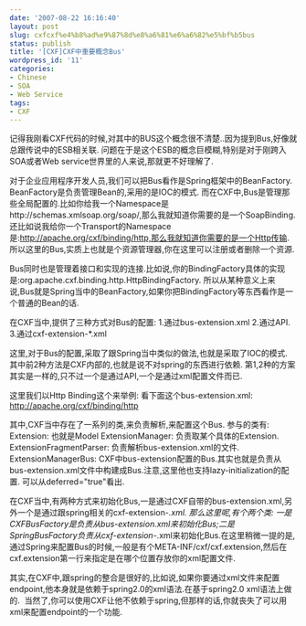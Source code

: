 ```yaml
---
date: '2007-08-22 16:16:40'
layout: post
slug: cxfcxf%e4%b8%ad%e9%87%8d%e8%a6%81%e6%a6%82%e5%bf%b5bus
status: publish
title: '[CXF]CXF中重要概念Bus'
wordpress_id: '11'
categories:
- Chinese
- SOA
- Web Service
tags:
- CXF
---
```


记得我刚看CXF代码的时候,对其中的BUS这个概念很不清楚..因为提到Bus,好像就总跟传说中的ESB相关联. 问题在于是这个ESB的概念巨模糊,特别是对于刚跨入SOA或者Web service世界里的人来说,那就更不好理解了. 

对于企业应用程序开发人员,我们可以把Bus看作是Spring框架中的BeanFactory. BeanFactory是负责管理Bean的,采用的是IOC的模式. 而在CXF中,Bus是管理那些全局配置的.比如你给我一个Namespace是http://schemas.xmlsoap.org/soap/,那么我就知道你需要的是一个SoapBinding. 还比如说我给你一个Transport的Namespace是:http://apache.org/cxf/binding/http,那么我就知道你需要的是一个Http传输. 所以这里的Bus,实质上也就是个资源管理器,你在这里可以注册或者删除一个资源.

Bus同时也是管理着接口和实现的连接.比如说,你的BindingFactory具体的实现是:org.apache.cxf.binding.http.HttpBindingFactory. 所以从某种意义上来说,Bus就是Spring当中的BeanFactory,如果你把BindingFactory等东西看作是一个普通的Bean的话.

在CXF当中,提供了三种方式对Bus的配置:
1.通过bus-extension.xml
2.通过API.
3.通过cxf-extension-*.xml

这里,对于Bus的配置,采取了跟Spring当中类似的做法,也就是采取了IOC的模式.
其中前2种方法是CXF内部的,也就是说不对spring的东西进行依赖. 第1,2种的方案其实是一样的,只不过一个是通过API,一个是通过xml配置文件而已.

这里我们以Http Binding这个来举例: 看下面这个bus-extension.xml:
<extensions xmlns="http://cxf.apache.org/bus/extension">
<extension class="org.apache.cxf.binding.http.HttpBindingFactory"
interface="org.apache.cxf.binding.BindingFactory" deferred="true">
<namespace>http://apache.org/cxf/binding/http</namespace>
</extension>
</extensions>

其中,CXF当中存在了一系列的类,来负责解析,来配置这个Bus. 参与的类有:
Extension: 也就是Model
ExtensionManager: 负责取某个具体的Extension.
ExtensionFragmentParser: 负责解析bus-extension.xml的文件.
ExtensionManagerBus: CXF中bus-extension配置的Bus.其实也就是负责从bus-extension.xml文件中构建成Bus.注意,这里他也支持lazy-initialization的配置. 可以从deferred="true"看出.

在CXF当中,有两种方式来初始化Bus,一是通过CXF自带的bus-extension.xml,另外一个是通过跟spring相关的cxf-extension-*.xml. 那么这里呢,有个两个类: 一是CXFBusFactory是负责从bus-extension.xml来初始化Bus;二是SpringBusFactory负责从cxf-extension-*.xml来初始化Bus.在这里稍微一提的是,通过Spring来配置Bus的时候,一般是有个META-INF/cxf/cxf.extension,然后在cxf.extension第一行来指定是在哪个位置存放你的xml配置文件.

其实,在CXF中,跟spring的整合是很好的,比如说,如果你要通过xml文件来配置endpoint,他本身就是依赖于spring2.0的xml语法.在基于spring2.0 xml语法上做的.  当然了,你可以使用CXF让他不依赖于spring,但那样的话,你就丧失了可以用xml来配置endpoint的一个功能.


